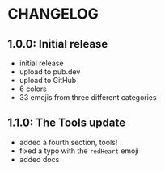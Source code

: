 # CHANGELOG

## 1.0.0: Initial release

- initial release
- upload to pub.dev
- upload to GitHub
- 6 colors
- 33 emojis from three different categories

## 1.1.0: The Tools update

- added a fourth section, tools!
- fixed a typo with the `redHeart` emoji
- added docs

